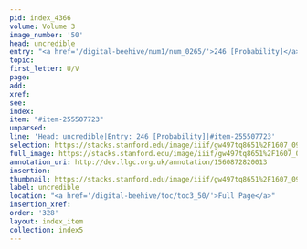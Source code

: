 ```yaml
---
pid: index_4366
volume: Volume 3
image_number: '50'
head: uncredible
entry: "<a href='/digital-beehive/num1/num_0265/'>246 [Probability]</a>"
topic: 
first_letter: U/V
page: 
add: 
xref: 
see: 
index: 
item: "#item-255507723"
unparsed: 
line: 'Head: uncredible|Entry: 246 [Probability]|#item-255507723'
selection: https://stacks.stanford.edu/image/iiif/gw497tq8651%2F1607_0993/434,2198,497,120/full/0/default.jpg
full_image: https://stacks.stanford.edu/image/iiif/gw497tq8651%2F1607_0993/full/full/0/default.jpg
annotation_uri: http://dev.llgc.org.uk/annotation/1560872820013
insertion: 
thumbnail: https://stacks.stanford.edu/image/iiif/gw497tq8651%2F1607_0993/434,2198,497,120/150,/0/default.jpg
label: uncredible
location: "<a href='/digital-beehive/toc/toc3_50/'>Full Page</a>"
insertion_xref: 
order: '328'
layout: index_item
collection: index5
---
```

